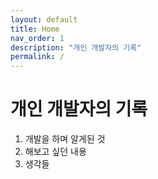 ```yaml
---
layout: default
title: Home
nav_order: 1
description: "개인 개발자의 기록"
permalink: /
---
```


# 개인 개발자의 기록

1. 개발을 하며 알게된 것
2. 해보고 싶던 내용
3. 생각들

